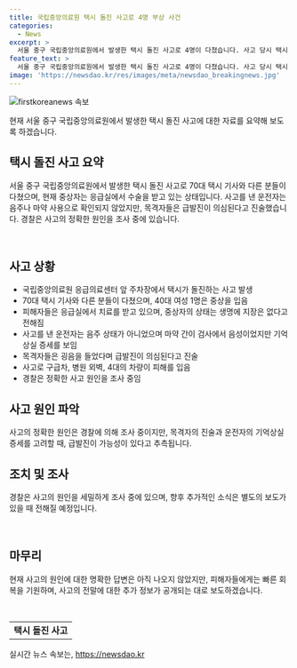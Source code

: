 ```yaml
---
title: 국립중앙의료원 택시 돌진 사고로 4명 부상 사건
categories:
  - News
excerpt: >
  서울 중구 국립중앙의료원에서 발생한 택시 돌진 사고로 4명이 다쳤습니다. 사고 당시 택시 기사는 음주하지 않았고, 마약 검사에서도 음성이 나왔으나 목격자들은 급발진을 의심하고 있습니다. 중상자는 응급실로 옮겨졌지만, 생명에 지장은 없는 상태로 전해졌으며 경찰은 사고 원인을 조사 중입니다. (150자) #국립중앙의료원 #택시 #돌진 #사고 #서울 중구 #급발진 #사고원인 #경찰조사
feature_text: >
  서울 중구 국립중앙의료원에서 발생한 택시 돌진 사고로 4명이 다쳤습니다. 사고 당시 택시 기사는 음주하지 않았고, 마약 검사에서도 음성이 나왔으나 목격자들은 급발진을 의심하고 있습니다. 중상자는 응급실로 옮겨졌지만, 생명에 지장은 없는 상태로 전해졌으며 경찰은 사고 원인을 조사 중입니다. (150자) #국립중앙의료원 #택시 #돌진 #사고 #서울 중구 #급발진 #사고원인 #경찰조사
image: 'https://newsdao.kr/res/images/meta/newsdao_breakingnews.jpg'
---
```


<p><img src="https://newsdao.kr/res/images/meta/newsdao_breakingnews.jpg" alt="firstkoreanews 속보" /></p>

<p>현재 서울 중구 국립중앙의료원에서 발생한 택시 돌진 사고에 대한 자료를 요약해 보도록 하겠습니다.</p>

<h2 data-ke-size="size26">택시 돌진 사고 요약</h2>

<p data-ke-size="size16">서울 중구 국립중앙의료원에서 발생한 택시 돌진 사고로 70대 택시 기사와 다른 분들이 다쳤으며, 현재 중상자는 응급실에서 수술을 받고 있는 상태입니다. 사고를 낸 운전자는 음주나 마약 사용으로 확인되지 않았지만, 목격자들은 급발진이 의심된다고 진술했습니다. 경찰은 사고의 정확한 원인을 조사 중에 있습니다.</p>

<p data-ke-size="size16">&nbsp;</p>

<h2 data-ke-size="size24">사고 상황</h2>

<ul>
  <li>국립중앙의료원 응급의료센터 앞 주차장에서 택시가 돌진하는 사고 발생</li>
  <li>70대 택시 기사와 다른 분들이 다쳤으며, 40대 여성 1명은 중상을 입음</li>
  <li>피해자들은 응급실에서 치료를 받고 있으며, 중상자의 상태는 생명에 지장은 없다고 전해짐</li>
  <li>사고를 낸 운전자는 음주 상태가 아니었으며 마약 간이 검사에서 음성이었지만 기억상실 증세를 보임</li>
  <li>목격자들은 굉음을 들었다며 급발진이 의심된다고 진술</li>
  <li>사고로 구급차, 병원 외벽, 4대의 차량이 피해를 입음</li>
  <li>경찰은 정확한 사고 원인을 조사 중임</li>
</ul>

<h2 data-ke-size="size24">사고 원인 파악</h2>

<p data-ke-size="size16">사고의 정확한 원인은 경찰에 의해 조사 중이지만, 목격자의 진술과 운전자의 기억상실 증세를 고려할 때, 급발진이 가능성이 있다고 추측됩니다.</p>

<h2 data-ke-size="size24">조치 및 조사</h2>

<p data-ke-size="size16">경찰은 사고의 원인을 세밀하게 조사 중에 있으며, 향후 추가적인 소식은 별도의 보도가 있을 때 전해질 예정입니다.</p>

<p data-ke-size="size16">&nbsp;</p>

<h2 data-ke-size="size24">마무리</h2>

<p data-ke-size="size16">현재 사고의 원인에 대한 명확한 답변은 아직 나오지 않았지만, 피해자들에게는 빠른 회복을 기원하며, 사고의 전말에 대한 추가 정보가 공개되는 대로 보도하겠습니다.</p>

<p data-ke-size="size16">&nbsp;</p>

<table>
  <tr>
    <td style="text-align: center; height: 17px;"><b>택시 돌진 사고</b></td>
  </tr>
</table>
실시간 뉴스 속보는, <a href="https://newsdao.kr" rel="dofollow">https://newsdao.kr</a>


